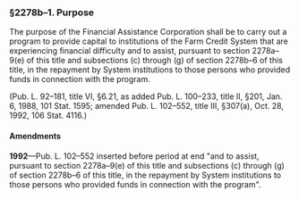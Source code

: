 ### §2278b–1. Purpose ###

The purpose of the Financial Assistance Corporation shall be to carry out a program to provide capital to institutions of the Farm Credit System that are experiencing financial difficulty and to assist, pursuant to section 2278a–9(e) of this title and subsections (c) through (g) of section 2278b–6 of this title, in the repayment by System institutions to those persons who provided funds in connection with the program.

(Pub. L. 92–181, title VI, §6.21, as added Pub. L. 100–233, title II, §201, Jan. 6, 1988, 101 Stat. 1595; amended Pub. L. 102–552, title III, §307(a), Oct. 28, 1992, 106 Stat. 4116.)

#### Amendments ####

**1992**—Pub. L. 102–552 inserted before period at end "and to assist, pursuant to section 2278a–9(e) of this title and subsections (c) through (g) of section 2278b–6 of this title, in the repayment by System institutions to those persons who provided funds in connection with the program".